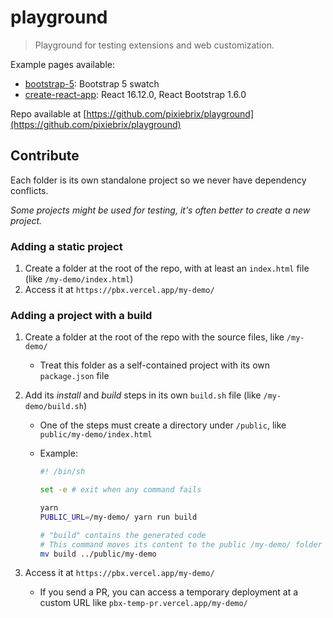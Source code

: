 # playground

> Playground for testing extensions and web customization.

Example pages available:

- [bootstrap-5](https://pbx.vercel.app/bootstrap-5/): Bootstrap 5 swatch
- [create-react-app](https://pbx.vercel.app/create-react-app/): React 16.12.0, React Bootstrap 1.6.0

Repo available at [https://github.com/pixiebrix/playground](https://github.com/pixiebrix/playground)

## Contribute

Each folder is its own standalone project so we never have dependency conflicts.

_Some projects might be used for testing, it's often better to create a new project._

### Adding a static project

1. Create a folder at the root of the repo, with at least an `index.html` file (like `/my-demo/index.html`)
1. Access it at `https://pbx.vercel.app/my-demo/`

### Adding a project with a build

1. Create a folder at the root of the repo with the source files, like `/my-demo/`
   - Treat this folder as a self-contained project with its own `package.json` file
1. Add its _install_ and _build_ steps in its own `build.sh` file (like `/my-demo/build.sh`)

   - One of the steps must create a directory under `/public`, like `public/my-demo/index.html`
   - Example:

     ```sh
     #! /bin/sh

     set -e # exit when any command fails

     yarn
     PUBLIC_URL=/my-demo/ yarn run build

     # "build" contains the generated code
     # This command moves its content to the public /my-demo/ folder
     mv build ../public/my-demo
     ```

1. Access it at `https://pbx.vercel.app/my-demo/`
   - If you send a PR, you can access a temporary deployment at a custom URL like `pbx-temp-pr.vercel.app/my-demo/`
